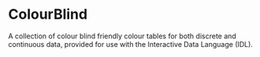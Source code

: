 # ColourBlind
A collection of colour blind friendly colour tables for both discrete and continuous data, provided for use with the Interactive Data Language (IDL).
